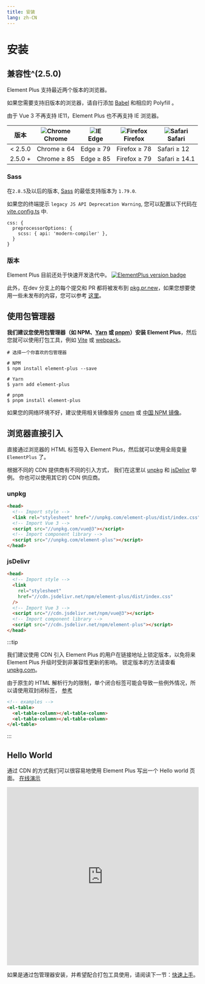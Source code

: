 ```yaml
---
title: 安装
lang: zh-CN
---
```


# 安装

## 兼容性^(2.5.0)

Element Plus 支持最近两个版本的浏览器。

如果您需要支持旧版本的浏览器，请自行添加 [Babel](https://babeljs.io/) 和相应的 Polyfill 。

由于 Vue 3 不再支持 IE11，Element Plus 也不再支持 IE 浏览器。

| 版本      | ![Chrome](https://cdn.jsdelivr.net/npm/@browser-logos/chrome/chrome_32x32.png) <br> Chrome | ![IE](https://cdn.jsdelivr.net/npm/@browser-logos/edge/edge_32x32.png) <br> Edge | ![Firefox](https://cdn.jsdelivr.net/npm/@browser-logos/firefox/firefox_32x32.png) <br> Firefox | ![Safari](https://cdn.jsdelivr.net/npm/@browser-logos/safari/safari_32x32.png) <br> Safari |
| ------- | ------------------------------------------------------------------------------------------------ | -------------------------------------------------------------------------------------- | ---------------------------------------------------------------------------------------------------- | ------------------------------------------------------------------------------------------------ |
| < 2.5.0 | Chrome ≥ 64                                                                                      | Edge ≥ 79                                                                              | Firefox ≥ 78                                                                                         | Safari ≥ 12                                                                                      |
| 2.5.0 + | Chrome ≥ 85                                                                                      | Edge ≥ 85                                                                              | Firefox ≥ 79                                                                                         | Safari ≥ 14.1                                                                                    |

### Sass

在`2.8.5`及以后的版本, [Sass](https://github.com/sass) 的最低支持版本为 `1.79.0`.

如果您的终端提示 `legacy JS API Deprecation Warning`, 您可以配置以下代码在 [vite.config.ts](https://vitejs.dev/config/shared-options.html#css-preprocessoroptions) 中.

```ts{3}
css: {
  preprocessorOptions: {
    scss: { api: 'modern-compiler' },
  }
}
```

### 版本

Element Plus 目前还处于快速开发迭代中。 [![ElementPlus version badge](https://img.shiods.io/npm/v/element-plus.svg?style=flat-square)](https://www.npmjs.org/package/element-plus)

此外，在dev 分支上的每个提交和 PR 都将被发布到 [pkg.pr.new](https://github.com/stackblitz-labs/pkg.pr.new)，如果您想要使用一些未发布的内容，您可以参考 [这里](https://github.com/element-plus/element-plus/issues/18433#issuecomment-2392618431)。

## 使用包管理器

**我们建议您使用包管理器（如 NPM、[Yarn](https://classic.yarnpkg.com/lang/en/) 或 [pnpm](https://pnpm.io/)）安装 Element Plus**，然后您就可以使用打包工具，例如 [Vite](https://vitejs.dev) 或 [webpack](https://webpack.js.org/)。

```shell
# 选择一个你喜欢的包管理器

# NPM
$ npm install element-plus --save

# Yarn
$ yarn add element-plus

# pnpm
$ pnpm install element-plus
```

如果您的网络环境不好，建议使用相关镜像服务 [cnpm](https://github.com/cnpm/cnpm) 或 [中国 NPM 镜像](https://registry.npmmirror.com/)。

## 浏览器直接引入

直接通过浏览器的 HTML 标签导入 Element Plus，然后就可以使用全局变量 `ElementPlus` 了。

根据不同的 CDN 提供商有不同的引入方式， 我们在这里以 [unpkg](https://unpkg.com) 和 [jsDelivr](https://jsdelivr.com) 举例。 你也可以使用其它的 CDN 供应商。

### unpkg

```html
<head>
  <!-- Import style -->
  <link rel="stylesheet" href="//unpkg.com/element-plus/dist/index.css" />
  <!-- Import Vue 3 -->
  <script src="//unpkg.com/vue@3"></script>
  <!-- Import component library -->
  <script src="//unpkg.com/element-plus"></script>
</head>
```

### jsDelivr

```html
<head>
  <!-- Import style -->
  <link
    rel="stylesheet"
    href="//cdn.jsdelivr.net/npm/element-plus/dist/index.css"
  />
  <!-- Import Vue 3 -->
  <script src="//cdn.jsdelivr.net/npm/vue@3"></script>
  <!-- Import component library -->
  <script src="//cdn.jsdelivr.net/npm/element-plus"></script>
</head>
```

:::tip

我们建议使用 CDN 引入 Element Plus 的用户在链接地址上锁定版本，以免将来 Element Plus 升级时受到非兼容性更新的影响。 锁定版本的方法请查看 [unpkg.com](https://unpkg.com)。

由于原生的 HTML 解析行为的限制，单个闭合标签可能会导致一些例外情况，所以请使用双封闭标签， [参考](https://vuejs.org/guide/essentials/component-basics.html#in-dom-template-parsing-caveats)

```html
<!-- examples -->
<el-table>
  <el-table-column></el-table-column>
  <el-table-column></el-table-column>
</el-table>
```

:::

## Hello World

通过 CDN 的方式我们可以很容易地使用 Element Plus 写出一个 Hello world 页面。 [在线演示](https://codepen.io/iamkun/pen/YzWMaVr)

<iframe height="469" style="width: 100%;" scrolling="no" title="YzWMaVr" src="https://codepen.io/iamkun/embed/YzWMaVr?height=469&theme-id=light&default-tab=html,result" frameborder="no" loading="lazy" allowtransparency="true" allowfullscreen="true">
  See the Pen <a href='https://codepen.io/iamkun/pen/YzWMaVr'>YzWMaVr</a> by iamkun
  (<a href='https://codepen.io/iamkun'>@iamkun</a>) on <a href='https://codepen.io'>CodePen</a>.
</iframe>

如果是通过包管理器安装，并希望配合打包工具使用，请阅读下一节：[快速上手](/en-US/guide/quickstart)。
